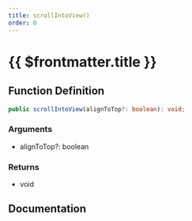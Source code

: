 ```yaml
---
title: scrollIntoView()
order: 0
---
```


# {{ $frontmatter.title }}

<!--@include: ./scrollIntoView_partial_header.md-->

## Function Definition

```ts
public scrollIntoView(alignToTop?: boolean): void;
```

### Arguments

* alignToTop?: boolean

### Returns

* void

## Documentation

<!--@include: ./scrollIntoView_partial_footer.md-->

